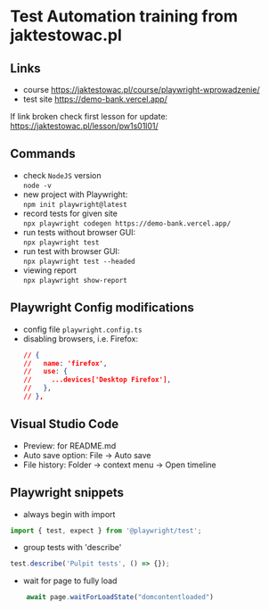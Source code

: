 # Test Automation training from jaktestowac.pl

## Links

- course https://jaktestowac.pl/course/playwright-wprowadzenie/
- test site
  https://demo-bank.vercel.app/

If link broken check first lesson for update:  
https://jaktestowac.pl/lesson/pw1s01l01/

## Commands

- check `NodeJS` version  
  `node -v`
- new project with Playwright:  
  `npm init playwright@latest`
- record tests for given site  
  `npx playwright codegen https://demo-bank.vercel.app/`
- run tests without browser GUI:  
  `npx playwright test`
- run test with browser GUI:  
  `npx playwright test --headed`
- viewing report  
  `npx playwright show-report`

## Playwright Config modifications

- config file `playwright.config.ts`
- disabling browsers, i.e. Firefox:
  ```json
  // {
  //   name: 'firefox',
  //   use: {
  //     ...devices['Desktop Firefox'],
  //   },
  // },
  ```

## Visual Studio Code

- Preview: for README.md
- Auto save option: File -> Auto save
- File history: Folder -> context menu -> Open timeline

## Playwright snippets

- always begin with import

```javascript
import { test, expect } from '@playwright/test';
```

- group tests with 'describe'

```javascript
test.describe('Pulpit tests', () => {});
```

- wait for page to fully load

```javascript
    await page.waitForLoadState("domcontentloaded")
```